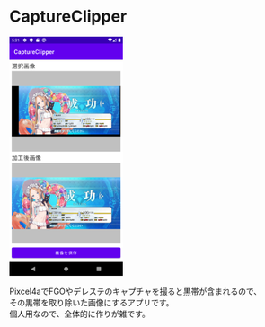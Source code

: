 # CaptureClipper
<img src="./readmeImage/CaptureClipper_cap.png" width=40%>

Pixcel4aでFGOやデレステのキャプチャを撮ると黒帯が含まれるので、<br>
その黒帯を取り除いた画像にするアプリです。<br>
個人用なので、全体的に作りが雑です。
